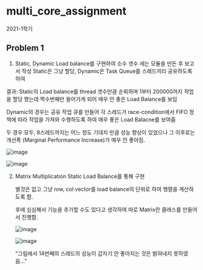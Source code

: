 # multi_core_assignment
2021-1학기

## Problem 1

1) Static, Dynamic Load balance를 구현하여 소수 갯수 세는 모듈을 만든 후 보고서 작성 
    Static은 그냥 할당, Dynamic은 Task Queue를 스레드끼리 공유하도록 하여 
    
결과:
    Static의 Load balance를 thread 갯수만큼 순회하며 1부터 200000까지 작업을 할당 했는데 짝수번째만 들어가게 되어 매우 안 좋은 Load Balance를 보임
    
   Dynamic의 경우는 공유 작업 큐를 만들어 각 스레드가 race-condition에서 FIFO 정책에 따라 작업을 가져와 수행하도록 하여 매우 좋은 Load Balacne를 보여줌
    
   두 경우 모두, 8스레드까지는 어느 정도 기대치 만큼 성능 향상이 있었으나 그 이후로는 개선폭 (Marginal Performance Increase)가 매우 안 좋아짐.

   ![image](https://user-images.githubusercontent.com/45940359/116524512-6f7e8480-a912-11eb-9bdc-125324b65681.png)
    
   ![image](https://user-images.githubusercontent.com/45940359/116524522-71e0de80-a912-11eb-8efc-c32dbe0698c7.png)


2) Matrix Multiplication Static Load Balance를 통해 구현

    별것은 없고 그냥 row, col vector를 load balance의 단위로 하여 행렬을 계산하도록 함.
    
    후에 심심해서 기능을 추가할 수도 있다고 생각하여 따로 Matrix란 클래스를 만들어서 진행함.
    
    ![image](https://user-images.githubusercontent.com/45940359/116524585-845b1800-a912-11eb-9afb-e8486d3647fa.png)
    
    ![image](https://user-images.githubusercontent.com/45940359/116524599-87ee9f00-a912-11eb-821d-fb61042d77b7.png)

    "그림에서 14번째의 스레드의 성능이 갑자기 안 좋아지는 것은 밝혀내지 못하였음..."


